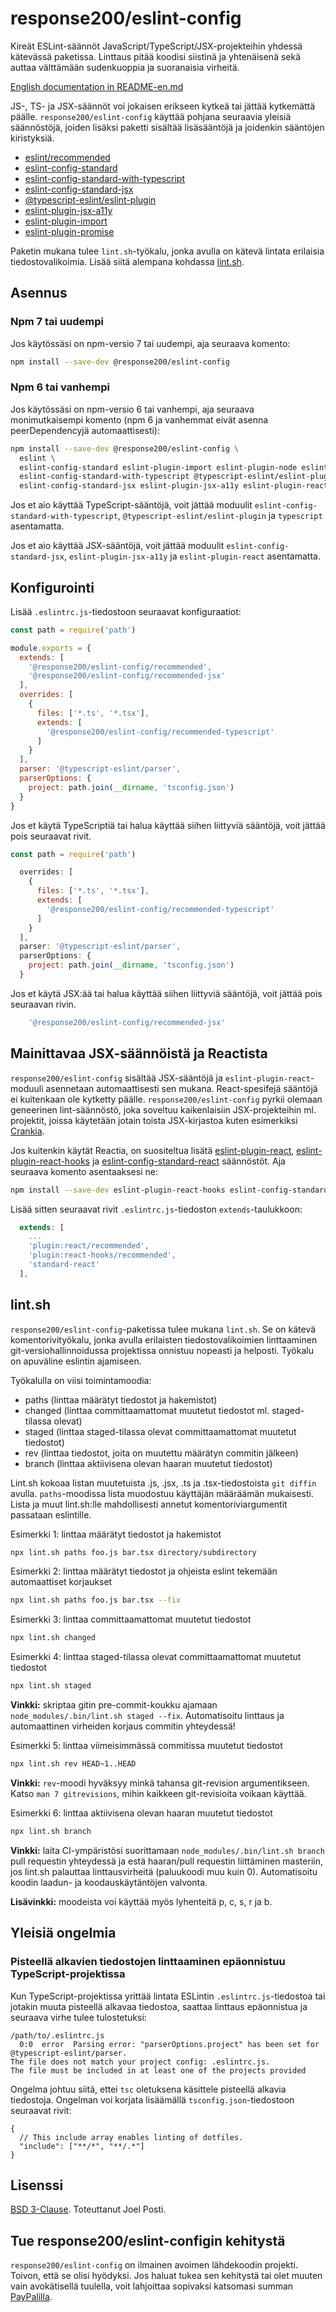 <div lang="fi-FI">

# response200/eslint-config

Kireät ESLint-säännöt JavaScript/TypeScript/JSX-projekteihin yhdessä kätevässä
paketissa. Linttaus pitää koodisi siistinä ja yhtenäisenä sekä auttaa välttämään
sudenkuoppia ja suoranaisia virheitä.

<a href="README-en.md" hreflang="en-GB" rel="alternate" lang="en-GB">English documentation in README-en.md</a>

JS-, TS- ja JSX-säännöt voi jokaisen erikseen kytkeä tai jättää kytkemättä
päälle. `response200/eslint-config` käyttää pohjana seuraavia yleisiä
säännöstöjä, joiden lisäksi paketti sisältää lisäsääntöjä ja joidenkin sääntöjen
kiristyksiä.

* [eslint/recommended](https://eslint.org/docs/rules)
* [eslint-config-standard](https://github.com/standard/eslint-config-standard)
* [eslint-config-standard-with-typescript](https://github.com/standard/eslint-config-standard-with-typescript)
* [eslint-config-standard-jsx](https://github.com/standard/eslint-config-standard-jsx)
* [@typescript-eslint/eslint-plugin](https://github.com/typescript-eslint/typescript-eslint/tree/master/packages/eslint-plugin)
* [eslint-plugin-jsx-a11y](https://github.com/jsx-eslint/eslint-plugin-jsx-a11y)
* [eslint-plugin-import](https://github.com/benmosher/eslint-plugin-import)
* [eslint-plugin-promise](https://github.com/xjamundx/eslint-plugin-promise)

Paketin mukana tulee `lint.sh`-työkalu, jonka avulla on kätevä lintata erilaisia
tiedostovalikoimia. Lisää siitä alempana kohdassa [lint.sh](#lintsh).

## Asennus

### Npm 7 tai uudempi

Jos käytössäsi on npm-versio 7 tai uudempi, aja seuraava komento:

```sh
npm install --save-dev @response200/eslint-config
```

### Npm 6 tai vanhempi

Jos käytössäsi on npm-versio 6 tai vanhempi, aja seuraava monimutkaisempi
komento (npm 6 ja vanhemmat eivät asenna peerDependencyjä automaattisesti):

```sh
npm install --save-dev @response200/eslint-config \
  eslint \
  eslint-config-standard eslint-plugin-import eslint-plugin-node eslint-plugin-promise \
  eslint-config-standard-with-typescript @typescript-eslint/eslint-plugin typescript \
  eslint-config-standard-jsx eslint-plugin-jsx-a11y eslint-plugin-react
```

Jos et aio käyttää TypeScript-sääntöjä, voit jättää moduulit
`eslint-config-standard-with-typescript`, `@typescript-eslint/eslint-plugin` ja
`typescript` asentamatta.

Jos et aio käyttää JSX-sääntöjä, voit jättää moduulit
`eslint-config-standard-jsx`, `eslint-plugin-jsx-a11y` ja `eslint-plugin-react`
asentamatta.

## Konfigurointi

Lisää `.eslintrc.js`-tiedostoon seuraavat konfiguraatiot:

```js
const path = require('path')

module.exports = {
  extends: [
    '@response200/eslint-config/recommended',
    '@response200/eslint-config/recommended-jsx'
  ],
  overrides: [
    {
      files: ['*.ts', '*.tsx'],
      extends: [
        '@response200/eslint-config/recommended-typescript'
      ]
    }
  ],
  parser: '@typescript-eslint/parser',
  parserOptions: {
    project: path.join(__dirname, 'tsconfig.json')
  }
}
```

Jos et käytä TypeScriptiä tai halua käyttää siihen liittyviä sääntöjä, voit
jättää pois seuraavat rivit.

```js
const path = require('path')

  overrides: [
    {
      files: ['*.ts', '*.tsx'],
      extends: [
        '@response200/eslint-config/recommended-typescript'
      ]
    }
  ],
  parser: '@typescript-eslint/parser',
  parserOptions: {
    project: path.join(__dirname, 'tsconfig.json')
  }
```

Jos et käytä JSX:ää tai halua käyttää siihen liittyviä sääntöjä, voit jättää
pois seuraavan rivin.

```js
    '@response200/eslint-config/recommended-jsx'
```

## Mainittavaa JSX-säännöistä ja Reactista

`response200/eslint-config` sisältää JSX-sääntöjä ja `eslint-plugin-react`-moduuli
asennetaan automaattisesti sen mukana. React-spesifejä sääntöjä ei kuitenkaan
ole kytketty päälle. `response200/eslint-config` pyrkii olemaan geneerinen
lint-säännöstö, joka soveltuu kaikenlaisiin JSX-projekteihin ml. projektit,
joissa käytetään jotain toista JSX-kirjastoa kuten esimerkiksi
[Crankia](https://crank.js.org).

Jos kuitenkin käytät Reactia, on suositeltua lisätä [eslint-plugin-react](https://github.com/yannickcr/eslint-plugin-react),
[eslint-plugin-react-hooks](https://github.com/facebook/react/tree/master/packages/eslint-plugin-react-hooks)
ja [eslint-config-standard-react](https://github.com/standard/eslint-config-standard-react)
säännöstöt. Aja seuraava komento asentaaksesi ne:

```sh
npm install --save-dev eslint-plugin-react-hooks eslint-config-standard-react
```

Lisää sitten seuraavat rivit `.eslintrc.js`-tiedoston `extends`-taulukkoon:

```js
  extends: [
    ...
    'plugin:react/recommended',
    'plugin:react-hooks/recommended',
    'standard-react'
  ],
```

## lint.sh

`response200/eslint-config`-paketissa tulee mukana `lint.sh`. Se on kätevä
komentorivityökalu, jonka avulla erilaisten tiedostovalikoimien linttaaminen
git-versiohallinnoidussa projektissa onnistuu nopeasti ja helposti. Työkalu on
apuväline eslintin ajamiseen.

Työkalulla on viisi toimintamoodia:

* paths (linttaa määrätyt tiedostot ja hakemistot)
* changed (linttaa committaamattomat muutetut tiedostot ml. staged-tilassa olevat)
* staged (linttaa staged-tilassa olevat committaamattomat muutetut tiedostot)
* rev (linttaa tiedostot, joita on muutettu määrätyn commitin jälkeen)
* branch (linttaa aktiivisena olevan haaran muutetut tiedostot)

Lint.sh kokoaa listan muutetuista .js, .jsx, .ts ja .tsx-tiedostoista `git diffin`
avulla. `paths`-moodissa lista muodostuu käyttäjän määräämän mukaisesti. Lista
ja muut lint.sh:lle mahdollisesti annetut komentoriviargumentit passataan
eslintille.

Esimerkki 1: linttaa määrätyt tiedostot ja hakemistot
```sh
npx lint.sh paths foo.js bar.tsx directory/subdirectory
```


Esimerkki 2: linttaa määrätyt tiedostot ja ohjeista eslint tekemään
automaattiset korjaukset
```sh
npx lint.sh paths foo.js bar.tsx --fix
```


Esimerkki 3: linttaa committaamattomat muutetut tiedostot
```sh
npx lint.sh changed
```


Esimerkki 4: linttaa staged-tilassa olevat committaamattomat muutetut tiedostot
```sh
npx lint.sh staged
```

**Vinkki:** skriptaa gitin pre-commit-koukku ajamaan `node_modules/.bin/lint.sh staged --fix`.
Automatisoitu linttaus ja automaattinen virheiden korjaus commitin yhteydessä!


Esimerkki 5: linttaa viimeisimmässä commitissa muutetut tiedostot
```sh
npx lint.sh rev HEAD~1..HEAD
```

**Vinkki:** `rev`-moodi hyväksyy minkä tahansa git-revision argumentikseen.
Katso `man 7 gitrevisions`, mihin kaikkeen git-revisioita voikaan käyttää.


Esimerkki 6: linttaa aktiivisena olevan haaran muutetut tiedostot
```sh
npx lint.sh branch
```

**Vinkki:** laita CI-ympäristösi suorittamaan `node_modules/.bin/lint.sh branch`
pull requestin yhteydessä ja estä haaran/pull requestin liittäminen masteriin,
jos lint.sh palauttaa linttausvirheitä (paluukoodi muu kuin 0). Automatisoitu
koodin laadun- ja koodauskäytäntöjen valvonta.

**Lisävinkki:** moodeista voi käyttää myös lyhenteitä p, c, s, r ja b.

## Yleisiä ongelmia

### Pisteellä alkavien tiedostojen linttaaminen epäonnistuu TypeScript-projektissa

Kun TypeScript-projektissa yrittää lintata ESLintin `.eslintrc.js`-tiedostoa tai
jotakin muuta pisteellä alkavaa tiedostoa, saattaa linttaus epäonnistua ja
seuraava virhe tulee tulostetuksi:

```
/path/to/.eslintrc.js
  0:0  error  Parsing error: "parserOptions.project" has been set for @typescript-eslint/parser.
The file does not match your project config: .eslintrc.js.
The file must be included in at least one of the projects provided
```

Ongelma johtuu siitä, ettei `tsc` oletuksena käsittele pisteellä alkavia
tiedostoja. Ongelman voi korjata lisäämällä `tsconfig.json`-tiedostoon seuraavat
rivit:

```json5
{
  // This include array enables linting of dotfiles.
  "include": ["**/*", "**/.*"]
}
```

## Lisenssi

[BSD 3-Clause](LICENCE.md). Toteuttanut Joel Posti.

## Tue response200/eslint-configin kehitystä

`response200/eslint-config` on ilmainen avoimen lähdekoodin projekti. Toivon, että
se olisi hyödyksi. Jos haluat tukea sen kehitystä tai olet muuten vain
avokätisellä tuulella, voit lahjoittaa sopivaksi katsomasi summan
[PayPalilla](https://paypal.me/joelposti).
</div>
